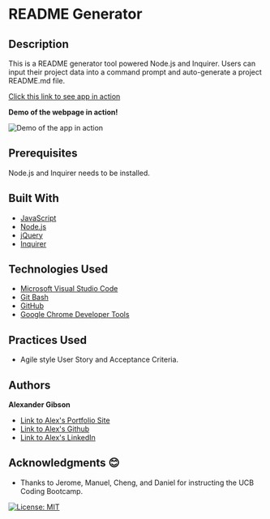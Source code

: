 # README Generator
## Description
This is a README generator tool powered Node.js and Inquirer. Users can input their project data into a command prompt and auto-generate a project README.md file.


[Click this link to see app in action](https://argibson02.github.io/Professional-Portfolio-2/)
 <br />

**Demo of the webpage in action!**

![Demo of the app in action](./images/-demo.gif)


## Prerequisites
Node.js and Inquirer needs to be installed. 

## Built With

* [JavaScript](https://developer.mozilla.org/en-US/docs/Web/JavaScript)
* [Node.js](https://nodejs.org/en/)
* [jQuery](https://api.jquery.com/)
* [Inquirer](https://www.npmjs.com/package/inquirer) 


## Technologies Used

* [Microsoft Visual Studio Code](https://code.visualstudio.com/)
* [Git Bash](https://git-scm.com/downloads)
* [GitHub](https://github.com/)
* [Google Chrome Developer Tools](https://developer.chrome.com/docs/devtools/)

## Practices Used

* Agile style User Story and Acceptance Criteria.

## Authors

**Alexander Gibson** 

- [Link to Alex's Portfolio Site](https://argibson02.github.io/Professional-Portfolio-2/)
- [Link to Alex's Github](https://github.com/argibson02)
- [Link to Alex's LinkedIn](www.linkedin.com/in/alexander-gibson-1b0bb6105)

## Acknowledgments 😊

- Thanks to Jerome, Manuel, Cheng, and Daniel for instructing the UCB Coding Bootcamp.

[![License: MIT](https://img.shields.io/badge/License-MIT-yellow.svg)](https://opensource.org/licenses/MIT)